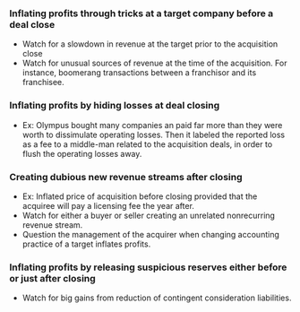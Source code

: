 ### Inflating profits through tricks at a target company before a deal close
- Watch for a slowdown in revenue at the target prior to the acquisition close
- Watch for unusual sources of revenue at the time of the acquisition. For instance, boomerang transactions between a franchisor and its franchisee.

### Inflating profits by hiding losses at deal closing
- Ex: Olympus  bought many companies an paid far more than they were worth to dissimulate operating losses. Then it labeled the reported loss as a fee to a middle-man related to the acquisition deals, in order to flush the operating losses away.

###  Creating dubious new revenue streams after closing
- Ex: Inflated price of acquisition before closing provided that the acquiree will pay a licensing fee the year after.
- Watch for either a buyer or seller creating an unrelated nonrecurring revenue stream.
- Question the management of the acquirer when changing accounting practice of a target inflates profits.

### Inflating profits by releasing suspicious reserves either before or just after closing
- Watch for big gains from reduction of contingent consideration liabilities.




